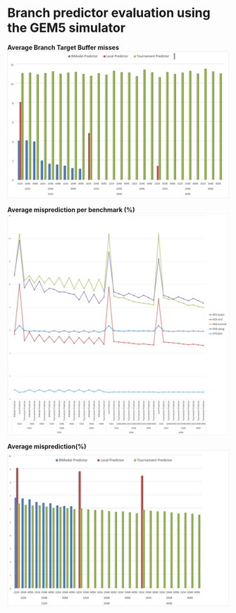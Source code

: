 # Branch predictor evaluation using the GEM5 simulator 

**Average Branch Target Buffer misses** 
![Average Branch Target Buffer misses](https://github.com/PJAvinash/GEM5_BranchPredictors/blob/main/Images/AvgBTBMisses.jpg)

**Average misprediction per benchmark (%)** 
![Average misprediction per benchmark (%)](https://github.com/PJAvinash/GEM5_BranchPredictors/blob/main/Images/AvgMisPredPerBenchmark.jpg)

**Average  misprediction(%)** 
![AvgMispred](https://github.com/PJAvinash/GEM5_BranchPredictors/blob/main/Images/AvgMisPrediction.png)
